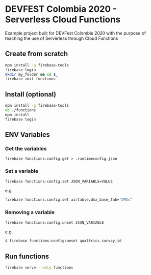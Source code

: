 # DEVFEST Colombia 2020 - Serverless Cloud Functions
Example project built for DEVFest Colombia 2020 with the purpose of teaching the use of Serverless through Cloud Functions

## Create from scratch

```bash
npm install -g firebase-tools
firebase login
mkdir my_folder && cd $_
firebase init functions
```

## Install (optional)

```bash
npm install -g firebase-tools
cd ./functions
npm install
firebase login
```

## ENV Variables
### Get the variables
```
firebase functions:config:get > .runtimeconfig.json
```
### Set a variable
```bash
firebase functions:config:set JSON_VARIABLE=VALUE
```
e.g.
```bash
firebase functions:config:set airtable.dma_base_tab="DMAs"
```
### Removing a variable
```bash
firebase functions:config:unset JSON_VARIABLE
```
e.g.
```bash
$ firebase functions:config:unset qualtrics.survey_id
```
## Run functions
```bash
firebase serve --only functions
```
